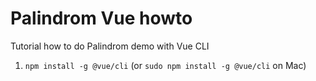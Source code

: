 # Palindrom Vue howto

Tutorial how to do Palindrom demo with Vue CLI

1. `npm install -g @vue/cli` (or `sudo npm install -g @vue/cli` on Mac)